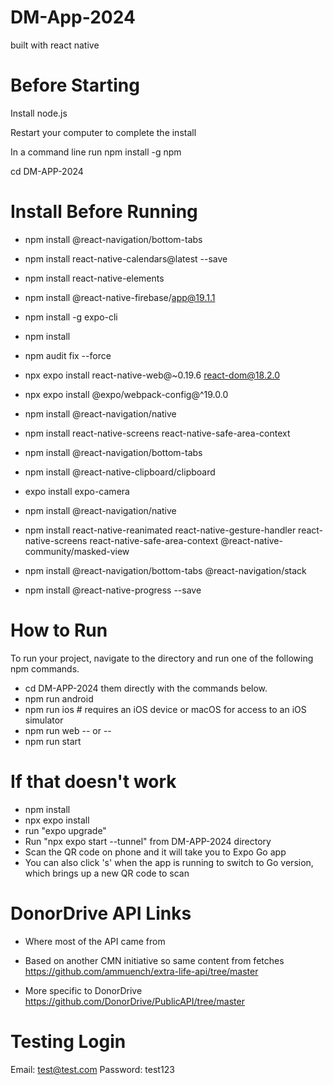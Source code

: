 # DM-App-2024
built with react native

# Before Starting
Install node.js

Restart your computer to complete the install

In a command line run npm install -g npm

cd DM-APP-2024

# Install Before Running
- npm install @react-navigation/bottom-tabs
- npm install react-native-calendars@latest --save
- npm install react-native-elements
- npm install @react-native-firebase/app@19.1.1
- npm install -g expo-cli
- npm install
- npm audit fix --force

- npx expo install react-native-web@~0.19.6 react-dom@18.2.0
- npx expo install @expo/webpack-config@^19.0.0

- npm install @react-navigation/native
- npm install react-native-screens react-native-safe-area-context
- npm install @react-navigation/bottom-tabs
- npm install @react-native-clipboard/clipboard
- expo install expo-camera

- npm install @react-navigation/native
- npm install react-native-reanimated react-native-gesture-handler react-native-screens react-native-safe-area-context @react-native-community/masked-view
- npm install @react-navigation/bottom-tabs @react-navigation/stack
- npm install @react-native-progress --save

# How to Run
To run your project, navigate to the directory and run one of the following npm commands.

- cd DM-APP-2024
 them directly with the commands below.
- npm run android
- npm run ios # requires an iOS device or macOS for access to an iOS simulator       
- npm run web
  -- or --
- npm run start

# If that doesn't work
- npm install
- npx expo install
- run "expo upgrade"
- Run "npx expo start --tunnel" from DM-APP-2024 directory
- Scan the QR code on phone and it will take you to Expo Go app
- You can also click 's' when the app is running to switch to Go version, which brings up a new QR code to scan

# DonorDrive API Links
- Where most of the API came from
- Based on another CMN initiative so same content from fetches
https://github.com/ammuench/extra-life-api/tree/master

- More specific to DonorDrive
https://github.com/DonorDrive/PublicAPI/tree/master

# Testing Login
Email: test@test.com
Password: test123
